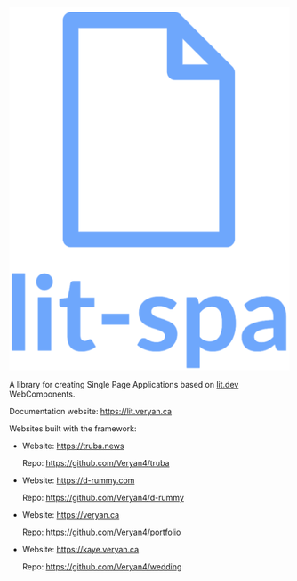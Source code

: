 ![lit-spa logo](https://github.com/Veryan4/lit-spa/blob/master/public/lit-spa.png?raw=true)

A library for creating Single Page Applications based on [lit.dev](https://lit.dev) WebComponents.

Documentation website: https://lit.veryan.ca

Websites built with the framework:

- Website: https://truba.news
  
  Repo: https://github.com/Veryan4/truba

- Website: https://d-rummy.com
  
  Repo: https://github.com/Veryan4/d-rummy

- Website: https://veryan.ca
  
  Repo: https://github.com/Veryan4/portfolio

- Website: https://kaye.veryan.ca

  Repo: https://github.com/Veryan4/wedding
